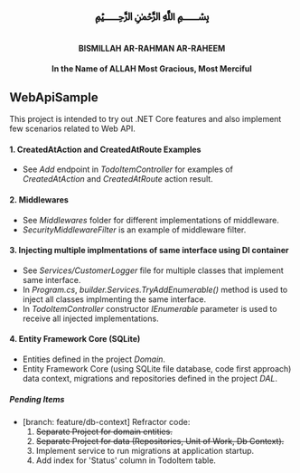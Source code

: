    # <div align="center">&#xFDFD;</div>
#### <div align="center">BISMILLAH AR-RAHMAN AR-RAHEEM</div>
#### <div align="center">In the Name of ALLAH Most Gracious, Most Merciful</div>

## WebApiSample

This project is intended to try out .NET Core features and also implement few scenarios related to Web API.

#### 1. CreatedAtAction and CreatedAtRoute Examples

* See _Add_ endpoint in _TodoItemController_ for examples of _CreatedAtAction_ and _CreatedAtRoute_ action result.

#### 2. Middlewares

* See _Middlewares_ folder for different implementations of middleware.
* _SecurityMiddlewareFilter_ is an example of middleware filter.
 
#### 3. Injecting multiple implmentations of same interface using DI container
* See _Services/CustomerLogger_ file for multiple classes that implement same interface.
* In _Program.cs_, _builder.Services.TryAddEnumerable()_ method is used to inject all classes implmenting the same interface.
* In _TodoItemController_ constructor _IEnumerable_ parameter is used to receive all injected implementations.

#### 4. Entity Framework Core (SQLite)
* Entities defined in the project _Domain_.
* Entity Framework Core (using SQLite file database, code first approach) data context, migrations and repositories defined in the project _DAL_.

##### Pending Items
* [branch: feature/db-context] Refractor code:
	1. ~~Separate Project for domain entities.~~
	2. ~~Separate Project for data (Repositories, Unit of Work, Db Context).~~
	3. Implement service to run migrations at application startup.
	4. Add index for 'Status' column in TodoItem table.
